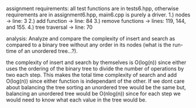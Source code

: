 assignment requirements:
all test functions are in tests6.hpp, otherwise requirements are in assignment6.hpp, main6.cpp is purely a driver.
1.) nodes -> line: 3
2.) add function -> line: 84
3.) remove functions -> lines: 119, 144, and 155.
4.) tree traversal -> line: 70

analysis:
Analyze and compare the complexity of insert and search as compared to a binary tree without any order in its nodes (what is the run-time of an unordered tree...?).

the complexity of insert and search by themselves is O(log(n)) since either uses the ordering of the binary tree to divide the number of operations by two each step.
This makes the total time complexity of search and add O(log(n)) since either function is independant of the other. If we dont care about balancing the tree sorting an unordered tree would be the same but, balancing an unordered tree would be O(nlog(n)) since for each step we would need to know what each value in the tree would be.